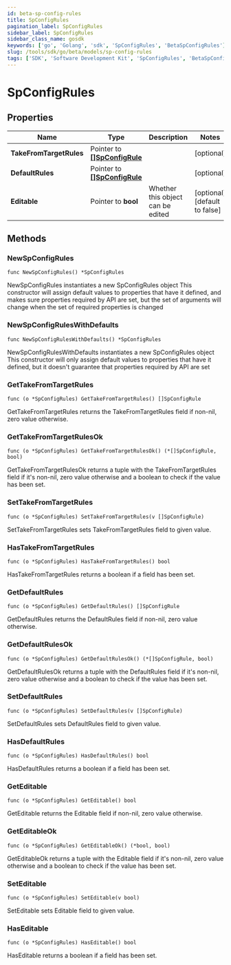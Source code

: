 ```yaml
---
id: beta-sp-config-rules
title: SpConfigRules
pagination_label: SpConfigRules
sidebar_label: SpConfigRules
sidebar_class_name: gosdk
keywords: ['go', 'Golang', 'sdk', 'SpConfigRules', 'BetaSpConfigRules'] 
slug: /tools/sdk/go/beta/models/sp-config-rules
tags: ['SDK', 'Software Development Kit', 'SpConfigRules', 'BetaSpConfigRules']
---
```


# SpConfigRules

## Properties

Name | Type | Description | Notes
------------ | ------------- | ------------- | -------------
**TakeFromTargetRules** | Pointer to [**[]SpConfigRule**](sp-config-rule) |  | [optional] 
**DefaultRules** | Pointer to [**[]SpConfigRule**](sp-config-rule) |  | [optional] 
**Editable** | Pointer to **bool** | Whether this object can be edited | [optional] [default to false]

## Methods

### NewSpConfigRules

`func NewSpConfigRules() *SpConfigRules`

NewSpConfigRules instantiates a new SpConfigRules object
This constructor will assign default values to properties that have it defined,
and makes sure properties required by API are set, but the set of arguments
will change when the set of required properties is changed

### NewSpConfigRulesWithDefaults

`func NewSpConfigRulesWithDefaults() *SpConfigRules`

NewSpConfigRulesWithDefaults instantiates a new SpConfigRules object
This constructor will only assign default values to properties that have it defined,
but it doesn't guarantee that properties required by API are set

### GetTakeFromTargetRules

`func (o *SpConfigRules) GetTakeFromTargetRules() []SpConfigRule`

GetTakeFromTargetRules returns the TakeFromTargetRules field if non-nil, zero value otherwise.

### GetTakeFromTargetRulesOk

`func (o *SpConfigRules) GetTakeFromTargetRulesOk() (*[]SpConfigRule, bool)`

GetTakeFromTargetRulesOk returns a tuple with the TakeFromTargetRules field if it's non-nil, zero value otherwise
and a boolean to check if the value has been set.

### SetTakeFromTargetRules

`func (o *SpConfigRules) SetTakeFromTargetRules(v []SpConfigRule)`

SetTakeFromTargetRules sets TakeFromTargetRules field to given value.

### HasTakeFromTargetRules

`func (o *SpConfigRules) HasTakeFromTargetRules() bool`

HasTakeFromTargetRules returns a boolean if a field has been set.

### GetDefaultRules

`func (o *SpConfigRules) GetDefaultRules() []SpConfigRule`

GetDefaultRules returns the DefaultRules field if non-nil, zero value otherwise.

### GetDefaultRulesOk

`func (o *SpConfigRules) GetDefaultRulesOk() (*[]SpConfigRule, bool)`

GetDefaultRulesOk returns a tuple with the DefaultRules field if it's non-nil, zero value otherwise
and a boolean to check if the value has been set.

### SetDefaultRules

`func (o *SpConfigRules) SetDefaultRules(v []SpConfigRule)`

SetDefaultRules sets DefaultRules field to given value.

### HasDefaultRules

`func (o *SpConfigRules) HasDefaultRules() bool`

HasDefaultRules returns a boolean if a field has been set.

### GetEditable

`func (o *SpConfigRules) GetEditable() bool`

GetEditable returns the Editable field if non-nil, zero value otherwise.

### GetEditableOk

`func (o *SpConfigRules) GetEditableOk() (*bool, bool)`

GetEditableOk returns a tuple with the Editable field if it's non-nil, zero value otherwise
and a boolean to check if the value has been set.

### SetEditable

`func (o *SpConfigRules) SetEditable(v bool)`

SetEditable sets Editable field to given value.

### HasEditable

`func (o *SpConfigRules) HasEditable() bool`

HasEditable returns a boolean if a field has been set.


